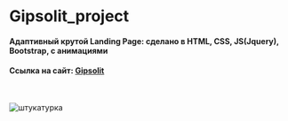 # Gipsolit_project
<h4 align="left">Адаптивный крутой Landing Page: cделано в HTML, CSS, JS(Jquery), Bootstrap, с анимациями</h4>
<h4 align="left">Cсылка на сайт: <a href="https://tolebijaksybai.github.io/Gipsolit_project/" target="_blank">Gipsolit</a></h4>

<br/>

![штукатурка](https://user-images.githubusercontent.com/52714747/91189247-08ba2300-e714-11ea-98c0-f69f59cbbf83.jpg)

